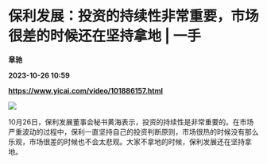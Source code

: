 # 保利发展：投资的持续性非常重要，市场很差的时候还在坚持拿地 | 一手
**章驰**

**2023-10-26 10:59**

**https://www.yicai.com/video/101886157.html**

![](http://imgcdn.yicai.com/vms-new/2023/10/9e2317f5-f329-4e61-9cdb-8ebb87278a4c.png) 

10月26日，保利发展董事会秘书黄海表示，投资的持续性是非常重要的。在市场严重波动的过程中，保利一直坚持自己的投资判断原则，市场很热的时候没有那么乐观，市场很差的时候也不会太悲观。大家不拿地的时候，保利发展还在坚持拿地。